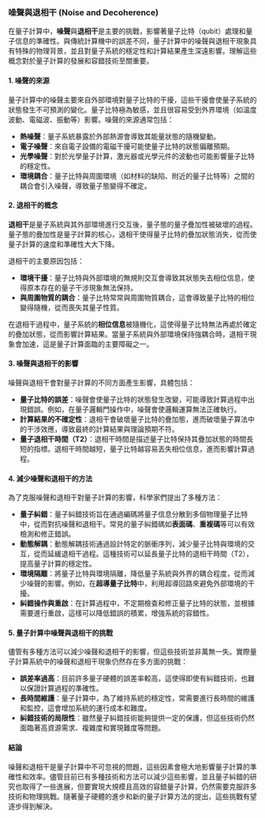 ### **噪聲與退相干 (Noise and Decoherence)**

在量子計算中，**噪聲**與**退相干**是主要的挑戰，影響著量子比特（qubit）處理和量子信息的準確性。與傳統計算機中的誤差不同，量子計算中的噪聲與退相干現象具有特殊的物理背景，並且對量子系統的穩定性和計算結果產生深遠影響。理解這些概念對於量子計算的發展和容錯技術至關重要。

#### **1. 噪聲的來源**
量子計算中的噪聲主要來自外部環境對量子比特的干擾，這些干擾會使量子系統的狀態發生不可預測的變化。量子比特極為敏感，並且很容易受到外界環境（如溫度波動、電磁波、振動等）影響。噪聲的來源通常包括：

- **熱噪聲**：量子系統暴露於外部熱源會導致其能量狀態的隨機變動。
- **電子噪聲**：來自電子設備的電磁干擾可能使量子比特的狀態偏離預期。
- **光學噪聲**：對於光學量子計算，激光器或光學元件的波動也可能影響量子比特的穩定性。
- **環境耦合**：量子比特與周圍環境（如材料的缺陷、附近的量子比特等）之間的耦合會引入噪聲，導致量子態變得不確定。

#### **2. 退相干的概念**
**退相干**是量子系統與其外部環境進行交互後，量子態的量子疊加性被破壞的過程。量子態的疊加性是量子計算的核心，退相干使得量子比特的疊加狀態消失，從而使量子計算的速度和準確性大大下降。

退相干的主要原因包括：

- **環境干擾**：量子比特與外部環境的無規則交互會導致其狀態失去相位信息，使得原本存在的量子干涉現象無法保持。
- **與周圍物質的耦合**：量子比特常常與周圍物質耦合，這會導致量子比特的相位變得隨機，從而喪失其量子性質。

在退相干過程中，量子系統的**相位信息**被隨機化，這使得量子比特無法再處於確定的疊加狀態，從而影響計算結果。當量子系統與外部環境保持強耦合時，退相干現象會加速，這是量子計算面臨的主要障礙之一。

#### **3. 噪聲與退相干的影響**
噪聲與退相干會對量子計算的不同方面產生影響，具體包括：

- **量子比特的誤差**：噪聲會使量子比特的狀態發生改變，可能導致計算過程中出現錯誤。例如，在量子邏輯門操作中，噪聲會使邏輯運算無法正確執行。
- **計算結果的不確定性**：退相干會破壞量子比特的疊加態，進而破壞量子算法中的干涉效應，導致最終的計算結果與理論預期不符。
- **量子退相干時間（T2）**：退相干時間是描述量子比特保持其疊加狀態的時間長短的指標。退相干時間越短，量子比特越容易丟失相位信息，進而影響計算過程。

#### **4. 減少噪聲和退相干的方法**
為了克服噪聲和退相干對量子計算的影響，科學家們提出了多種方法：

- **量子糾錯**：量子糾錯技術旨在通過編碼將量子信息分散到多個物理量子比特中，從而對抗噪聲和退相干。常見的量子糾錯碼如**表面碼**、**重複碼**等可以有效檢測和修正錯誤。
- **動態解耦**：動態解耦技術通過設計特定的脈衝序列，減少量子比特與環境的交互，從而延緩退相干過程。這種技術可以延長量子比特的退相干時間（T2），提高量子計算的穩定性。
- **環境隔離**：將量子比特與環境隔離，降低量子系統與外界的耦合程度，從而減少噪聲的影響。例如，在**超導量子比特**中，利用超導回路來避免外部環境的干擾。
- **糾錯操作與重啟**：在計算過程中，不定期檢查和修正量子比特的狀態，並根據需要進行重啟，這樣可以降低錯誤的積累，增強系統的容錯性。

#### **5. 量子計算中噪聲與退相干的挑戰**
儘管有多種方法可以減少噪聲和退相干的影響，但這些技術並非萬無一失。實際量子計算系統中的噪聲和退相干現象仍然存在多方面的挑戰：

- **誤差率過高**：目前許多量子硬體的誤差率較高，這使得即使有糾錯技術，也難以保證計算過程的準確性。
- **長時間維護**：量子計算中，為了維持系統的穩定性，常需要進行長時間的維護和監控，這會增加系統的運行成本和難度。
- **糾錯技術的局限性**：雖然量子糾錯技術能夠提供一定的保護，但這些技術仍然面臨著高資源需求、複雜度和實現難度等問題。

#### **結論**
噪聲和退相干是量子計算中不可忽視的問題，這些因素會極大地影響量子計算的準確性和效率。儘管目前已有多種技術和方法可以減少這些影響，並且量子糾錯的研究也取得了一些進展，但要實現大規模且高效的容錯量子計算，仍然需要克服許多技術和物理挑戰。隨著量子硬體的進步和新的量子計算方法的提出，這些挑戰有望逐步得到解決。